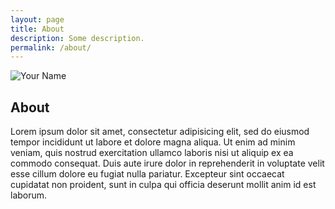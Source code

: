 ```yaml
---
layout: page
title: About
description: Some description.
permalink: /about/
---
```


<img itemprop="image" class="img-rounded" src="https://res.cloudinary.com/dkctvgb09/image/upload/c_fill,h_205,w_180/v1563607469/florist-3237905_1920_y59iqn.jpg" alt="Your Name">

## About

Lorem ipsum dolor sit amet, consectetur adipisicing elit, sed do eiusmod
tempor incididunt ut labore et dolore magna aliqua. Ut enim ad minim veniam,
quis nostrud exercitation ullamco laboris nisi ut aliquip ex ea commodo
consequat. Duis aute irure dolor in reprehenderit in voluptate velit esse
cillum dolore eu fugiat nulla pariatur. Excepteur sint occaecat cupidatat non
proident, sunt in culpa qui officia deserunt mollit anim id est laborum.
